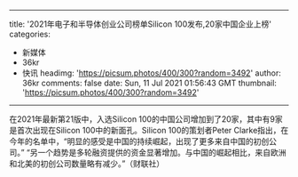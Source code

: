 
---
title: '2021年电子和半导体创业公司榜单Silicon 100发布,20家中国企业上榜'
categories: 
 - 新媒体
 - 36kr
 - 快讯
headimg: 'https://picsum.photos/400/300?random=3492'
author: 36kr
comments: false
date: Sun, 11 Jul 2021 01:56:43 GMT
thumbnail: 'https://picsum.photos/400/300?random=3492'
---

<div>   
在2021年最新第21版中，入选Silicon 100的中国公司增加到了20家，其中有9家是首次出现在Silicon 100中的新面孔。Silicon 100的策划者Peter Clarke指出，在今年的名单中，“明显的感受是中国的持续崛起，出现了更多来自中国的初创公司。” “另一个趋势是多轮融资提供的资金显著增加。与中国的崛起相比，来自欧洲和北美的初创公司数量略有减少。”（财联社）  
</div>
            